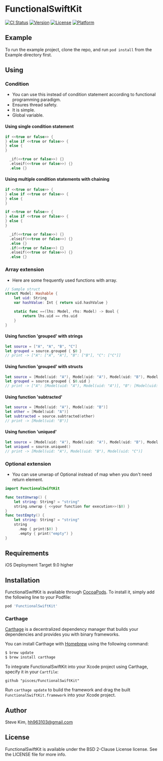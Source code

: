 # FunctionalSwiftKit

[![CI Status](https://img.shields.io/travis/pisces/FunctionalSwiftKit.svg?style=flat)](https://travis-ci.org/pisces/FunctionalSwiftKit)
[![Version](https://img.shields.io/cocoapods/v/FunctionalSwiftKit.svg?style=flat)](https://cocoapods.org/pods/FunctionalSwiftKit)
[![License](https://img.shields.io/cocoapods/l/FunctionalSwiftKit.svg?style=flat)](https://cocoapods.org/pods/FunctionalSwiftKit)
[![Platform](https://img.shields.io/cocoapods/p/FunctionalSwiftKit.svg?style=flat)](https://cocoapods.org/pods/FunctionalSwiftKit)

## Example

To run the example project, clone the repo, and run `pod install` from the Example directory first.

## Using

### Condition
 * You can use this instead of condition statement according to functional programming paradigm.
 * Ensures thread safety.
 * It is simple.
 * Global variable.

#### Using single condition statement
```swift
if <<true or false>> {
} else if <<true or false>> {
} else {
}
```
```swift
  _if(<<true or false>>) {}
  .elseif(<<true or false>>) {}
  .else {}
```

#### Using multiple condition statements with chaining
```swift
if <<true or false>> {
} else if <<true or false>> {
} else {
}

if <<true or false>> {
} else if <<true or false>> {
} else {
}
```
```swift
  _if(<<true or false>>) {}
  .elseif(<<true or false>>) {}
  .else {}
  .if(<<true or false>>) {}
  .elseif(<<true or false>>) {}
  .else {}
```

### Array extension
 * Here are some frequently used functions with array.

```swift
// Sample struct
struct Model: Hashable {
    let uid: String
    var hashValue: Int { return uid.hashValue }

    static func ==(lhs: Model, rhs: Model) -> Bool {
        return lhs.uid == rhs.uid
    }
}
```

#### Using function 'grouped' with strings
```swift
let source = ["A", "A", "B", "C"]
let grouped = source.grouped { $0 }
// print -> ["A": ["A", "A"], "B": ["B"], "C": ["C"]]
```

#### Using function 'grouped' with structs
```swift
let source = [Model(uid: "A"), Model(uid: "A"), Model(uid: "B"), Model(uid: "C")]
let grouped = source.grouped { $0.uid }
// print -> ["A": [Model(uid: "A"), Model(uid: "A")], "B": [Model(uid: "B")], "C": [Model(uid: "C")]]
```

#### Using function 'subtracted'
```swift
let source = [Model(uid: "A"), Model(uid: "B")]
let other = [Model(uid: "A")]
let subtracted = source.subtracted(other)
// print -> [Model(uid: "B")]
```

#### Using function 'uniqued'
```swift
let source = [Model(uid: "A"), Model(uid: "A"), Model(uid: "B"), Model(uid: "B")]
let uniqued = source.uniqued()
// print -> [Model(uid: "A"), Model(uid: "B"), Model(uid: "C")]
```

### Optional extension
 * You can use unwrap of Optional instead of map when you don't need return element.

```swift
import FunctionalSwiftKit

func testUnwrap() {
    let string: String? = "string"
    string.unwrap { <<your function for execution>>($0) }
}
func testEmpty() {
    let string: String? = "string"
    string
      .map { print($0) }
      .empty { print("empty") }
}
```

## Requirements
iOS Deployment Target 9.0 higher

## Installation

FunctionalSwiftKit is available through [CocoaPods](https://cocoapods.org). To install
it, simply add the following line to your Podfile:

```ruby
pod 'FunctionalSwiftKit'
```

### Carthage

[Carthage](https://github.com/Carthage/Carthage) is a decentralized dependency manager that builds your dependencies and provides you with binary frameworks.

You can install Carthage with [Homebrew](http://brew.sh/) using the following command:

```bash
$ brew update
$ brew install carthage
```

To integrate FunctionalSwiftKit into your Xcode project using Carthage, specify it in your `Cartfile`:

```ogdl
github "pisces/FunctionalSwiftKit"
```

Run `carthage update` to build the framework and drag the built `FunctionalSwiftKit.framework` into your Xcode project.

## Author

Steve Kim, hh963103@gmail.com

## License

FunctionalSwiftKit is available under the BSD 2-Clause License license. See the LICENSE file for more info.
